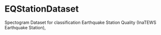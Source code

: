 # EQStationDataset

Spectogram Dataset for classification Earthquake Station Quality (InaTEWS Earthquake Station),

